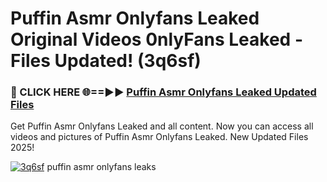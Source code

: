 # Puffin Asmr Onlyfans Leaked Original Videos 0nlyFans Leaked - Files Updated! (3q6sf)

<h3>🔴 CLICK HERE 🌐==►► <a href="https://tinyurl.com/2wckxsce" rel="nofollow">Puffin Asmr Onlyfans Leaked Updated Files</a></h3>

Get Puffin Asmr Onlyfans Leaked and all content. Now you can access all videos and pictures of Puffin Asmr Onlyfans Leaked. New Updated Files 2025!

[![3q6sf](https://i.imgur.com/AFduVYN.gif)](https://tinyurl.com/2wckxsce)
puffin asmr onlyfans leaks
